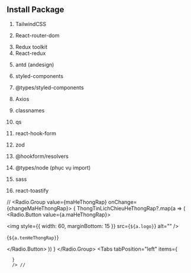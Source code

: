 ## Install Package
1. TailwindCSS

2. React-router-dom

<!-- Redux -->
3. Redux toolkit
4. React-redux

<!-- antd -->
5. antd (andesign)

<!-- Styled-component -->
6. styled-components
7. @types/styled-components

8. Axios

9. classnames

10. qs

<!-- Form -->
11. react-hook-form
12. zod
13. @hookform/resolvers

14. @types/node (phục vụ import)

15. sass

16. react-toastify

  // <Radio.Group value={maHeThongRap} onChange={changeMaHeThongRap}>
        {
          ThongTinLichChieuHeThongRap?.map(a => (
            <Radio.Button value={a.maHeThongRap}>
              <div>
                <img style={{ width: 60, marginBottom: 15 }} src={`${a.logo}`} alt="" />
                <p>{`${a.tenHeThongRap}`}</p>
              </div>
            </Radio.Button>
          ))
        }
      </Radio.Group>
      <Tabs
      tabPosition="left"
      items={
        
      }
      /> //
